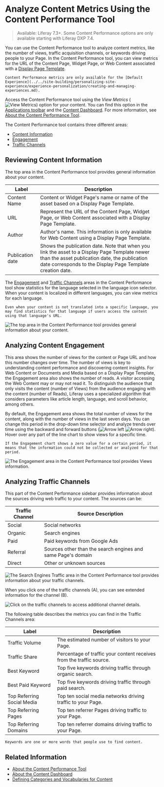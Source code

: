 # Analyze Content Metrics Using the Content Performance Tool

> Available: Liferay 7.3+. Some Content Performance options are only available starting with Liferay DXP 7.4.

You can use the Content Performance tool to analyze content metrics, like the number of views, traffic acquisition channels, or keywords driving people to your Page. In the Content Performance tool, you can view metrics for the URL of the Content Page, Widget Page, or Web Content associated with a [Display Page Template](../../site-building/displaying-content/using-display-page-templates/publishing-content-with-display-pages.md).

```{important}
Content Performance metrics are only available for the [Default Experience](../../site-building/personalizing-site-experience/experience-personalization/creating-and-managing-experiences.md).
```

Access the Content Performance tool using the *View Metrics* (![View Metrics](../../images/icon-analytics.png)) option for your content. You can find this option in the [Applications toolbar](../../getting-started/navigating-dxp.md#applications-bar) and the [Content Dashboard](../content-dashboard/about-the-content-dashboard.md). For more information, see [About the Content Performance Tool](./about-the-content-performance-tool.md).

The Content Performance tool contains three different areas:

- [Content Information](#reviewing-content-information)
- [Engagement](#analyzing-content-engagement)
- [Traffic Channels](#analyzing-traffic-channels)

## Reviewing Content Information

The top area in the Content Performance tool provides general information about your content.

| Label | Description |
| --- | --- |
| Content Name | Content or Widget Page's name or name of the asset based on a Display Page Template. |
| URL | Represent the URL of the Content Page, Widget Page, or Web Content associated with a Display Page Template. |
| Author | Author's name. This information is only available for Web Content using a Display Page Template. |
| Publication date | Shows the publication date. Note that when you link the asset to a Display Page Template newer than the asset publication date, the publication date corresponds to the Display Page Template creation date. |

The [Engagement](#analyzing-content-engagement) and [Traffic Channels](#analyzing-traffic-channels) areas in the Content Performance tool show statistics for the language selected in the language icon selector. When your content is localized in different languages, you can view metrics for each language.

```{note}
Even when your content is not translated into a specific language, you may find statistics for that language if users access the content using that language's URL.
```

![The top area in the Content Performance tool provides general information about your content.](./analyze-content-metrics-using-content-performance-tool/images/05.png)

## Analyzing Content Engagement

This area shows the number of views for the content or Page URL and how this number changes over time. The number of views is key to understanding content performance and discovering content insights. For Web Content or Documents and Media based on a Display Page Template, the Engagement area also shows the number of reads. A visitor accessing the Web Content may or may not read it. To distinguish the audience that only visits the content (number of Views) from the audience engaging with the content (number of Reads), Liferay uses a specialized algorithm that considers parameters like article length, language, and scroll behavior, among others.

By default, the Engagement area shows the total number of views for the content, along with the number of views in the last seven days. You can change this period in the drop-down time selector and analyze trends over time using the backward and forward buttons (![Arrow left](../../images/icon-angle-left.png) ![Arrow right](../../images/icon-angle-right.png)). Hover over any part of the line chart to show views for a specific time.

```{note}
If the Engagement chart shows a zero value for a certain period, it means that the information could not be collected or analyzed for that period.
```

![The Engagement area in the Content Performance tool provides Views information.](./analyze-content-metrics-using-content-performance-tool/images/07.png)

## Analyzing Traffic Channels

This part of the Content Performance sidebar provides information about the sources driving web traffic to your content. The sources can be:

| Traffic Channel | Source Description |
| --- | --- |
| Social | Social networks |
| Organic | Search engines |
| Paid | Paid keywords from Google Ads |
| Referral | Sources other than the search engines and same Page's domain |
| Direct | Other or unknown sources |

![The Search Engines Traffic area in the Content Performance tool provides information about your traffic channels.](./analyze-content-metrics-using-content-performance-tool/images/06.png)

When you click one of the traffic channels (A), you can see extended information for the channel (B).

![Click on the traffic channels to access additional channel details.](./analyze-content-metrics-using-content-performance-tool/images/02.png)

The following table describes the metrics you can find in the Traffic Channels area:

| Label | Description |
| --- | --- |
| Traffic Volume | The estimated number of visitors to your Page. |
| Traffic Share | Percentage of traffic your content receives from the traffic source. |
| Best Keyword | Top five keywords driving traffic through organic search. |
| Best Paid Keyword | Top five keywords driving traffic through paid search. |
| Top Referring Social Media | Top ten social media networks driving traffic to your Page. |
| Top Referring Pages | Top ten referrer Pages driving traffic to your Page. |
| Top Referring Domains | Top ten referrer domains driving traffic to your Page. |

```{note}
Keywords are one or more words that people use to find content.
```

## Related Information

- [About the Content Performance Tool](./about-the-content-performance-tool.md)
- [About the Content Dashboard](../content-dashboard/about-the-content-dashboard.md)
- [Defining Categories and Vocabularies for Content](../tags-and-categories/defining-categories-and-vocabularies-for-content.md)
